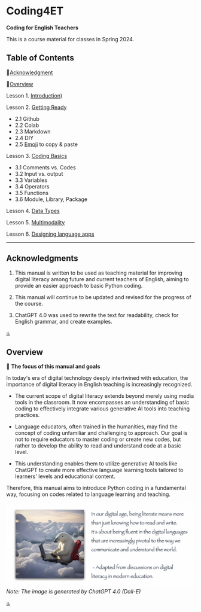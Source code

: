 # Coding4ET
**Coding for English Teachers**

This is a course material for classes in Spring 2024.

## Table of Contents

🔸[Acknowledgment](#Acknowledgments)

🔸[Overview](#Overview)

Lesson 1. [Introduction](https://github.com/MK316/Coding4ET/blob/main/Lessons/Lesson01.md))

Lesson 2. [Getting Ready](https://github.com/MK316/Coding4ET/blob/main/Lessons/Lesson02.md)
+ 2.1 Github
+ 2.2 Colab
+ 2.3 Markdown
+ 2.4 DIY
+ 2.5 [Emoji](https://gist.github.com/rxaviers/7360908) to copy & paste

Lesson 3. [Coding Basics](https://github.com/MK316/Coding4ET/blob/main/Lessons/Lesson03.md)
+ 3.1 Comments vs. Codes
+ 3.2 Input vs. output
+ 3.3 Variables
+ 3.4 Operators
+ 3.5 Functions
+ 3.6 Module, Library, Package
  
Lesson 4. [Data Types](https://github.com/MK316/Coding4ET/blob/main/Lessons/Lesson04.md)

Lesson 5. [Multimodality](https://github.com/MK316/Coding4ET/blob/main/Lessons/Lesson05.md)

Lesson 6. [Designing language apps](https://github.com/MK316/Coding4ET/blob/main/Lessons/Lesson06.md)



---
## Acknowledgments

1. This manual is written to be used as teaching material for improving digital literacy among future and current teachers of English, aiming to provide an easier approach to basic Python coding.

2. This manual will continue to be updated and revised for the progress of the course.

3. ChatGPT 4.0 was used to rewrite the text for readability, check for English grammar, and create examples.

[🔝](#Coding4ET)

## Overview

🌱 **The focus of this manual and goals**

In today's era of digital technology deeply intertwined with education, the importance of digital literacy in English teaching is increasingly recognized. 

* The current scope of digital literacy extends beyond merely using media tools in the classroom. It now encompasses an understanding of basic coding to effectively integrate various generative AI tools into teaching practices. 

* Language educators, often trained in the humanities, may find the concept of coding unfamiliar and challenging to approach. Our goal is not to require educators to master coding or create new codes, but rather to develop the ability to read and understand code at a basic level. 

* This understanding enables them to utilize generative AI tools like ChatGPT to create more effective language learning tools tailored to learners' levels and educational content. 

Therefore, this manual aims to introduce Python coding in a fundamental way, focusing on codes related to language learning and teaching.

![](https://github.com/MK316/Coding4ET/raw/main/images/image00.png)
*Note: The image is generated by ChatGPT 4.0 (Dall-E)*

[🔝](#Coding4ET)
